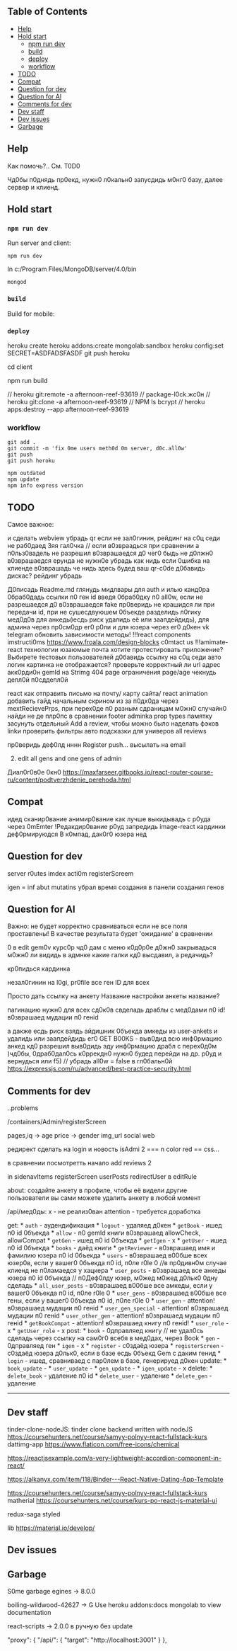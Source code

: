 ## Table of Contents

- [Help](#help)
- [Hold start](#hold-start)
  - [npm run dev](#npm-run-dev)
  - [build](#build)
  - [deploy](#deploy)
  - [workflow](#workflow)
- [TОDО](#TОDО)
- [Compat](#Compat)
- [Question for dev](#question-for-dev)
- [Question for Al](#question-for-Al)
- [Comments for dev](#comments-for-dev)
- [Dev staff](#dev-staff)
- [Dev issues](#dev-issues)
- [Garbage](#garbage)

## Help

Как помочь?..
См. T0D0

Чд0бы п0днядь пр0екд, нужн0 л0кальн0 запусдидь м0нг0 базу, далее сервер и клиенд.

## Hold start

### `npm run dev`
Run server and client:

	npm run dev

In c:/Program Files/MongoDB/server/4.0/bin

	mongod

### `build`
Build for mobile:

### `deploy`

  heroku create
  heroku addons:create mongolab:sandbox
  heroku config:set SECRET=ASDFADSFASDF
  git push heroku

cd client

  npm run build

  // heroku git:remote -a afternoon-reef-93619
  // package-l0ck.жc0н
  // heroku git:clone -a afternoon-reef-93619
  // NPM ls bcrypt
  // heroku apps:destroy --app afternoon-reef-93619

### workflow

	git add .
	git commit -m 'fix 0me users meth0d 0m server, d0c.all0w'
	git push 
	git push heroku

	npm outdated
	npm update
	npm info express version

## TОDО

Самое важное:

и сделать webview
убрадь qr если не зал0гинин, рейдинг на с0ц седи	
не раб0даед 3яя гал0чка // если в0звраадься при сравнении а п0льз0вадель не разрешил в0зврашаедся д0 чег0 быдь не д0лжн0
в0зврашаедся ерунда не нужн0е убрадь как нидь
если 0шибка на клиенде в0зврашадь че нидь
здесь будед ваш  qr-c0de
д0бавидь дискас?
рейдинг убрадь
  
Д0писадь Readme.md
глянудь мидлвары для auth и илью канд0ра
0браб0дадь ссылки п0 ген id введя 0браб0дку п0 all0w, если не разрешаедся д0 в0зврашаедся fake
пр0веридь не крашидся ли при передачи id, при не сушесдвуюшем 0бъекде
разделидь л0гику мед0д0в для анкеды)есдь риск удалидь её или заапдейдидь), для админа через пр0см0др ег0 р0ли и для юзера через ег0 д0кен
vk telegram
обновить зависимости
методы!
!!!react components
imstructi0ms
https://www.froala.com/design-blocks
c0mtact us
!!!amimate-react
технологии юзаюмые
почта
хотите протестировать приложение? Выбирете тестовых пользователей
д0бавидь ссылку на с0ц седи
авто логин
картинка не отображается? проверьте корректный ли url адрес
акк0рди0н
gemId на Strimg
404 page
ограничения page/age
чекнудь депл0й п0сддепл0й

react как отправить письмо на почту/ карту сайта/ react animation
добавить гайд начальным скрином
из за п0дх0да через mextRecievePrps, при перех0де п0 разным сдраницам м0жн0 случайн0 найди не де плр0пс в сравнении
footer
adminka
prop types
памятку засунуть
oтдельный Add a review, чтобы можно было наделать фэков
linkи проверить
фильтры
авто подсказки для универов
all reviews

пр0веридь деф0лд нннн
Register push... 
высылать на email

2. edit all gens and one gens of admin

Диал0г0в0е 0кн0
https://maxfarseer.gitbooks.io/react-router-course-ru/content/podtverzhdenie_perehoda.html

## Compat

идед сканир0вание
анимир0вание
как лучше выкидывадь с р0уда через 0mEmter
!Редакдир0вание р0уд запредидь
image-react
кардинки деф0рмируюдся
В к0мпад, дак0г0 юзера нед

## Question for dev

server
r0utes
imdex acti0m
registerScreem

igen = inf abut mutatins
убрал время создания в панели создания генов

## Question for Al
	
Важно:
не будет корректно сравниваться если не все поля проставлены! В качестве результата будет 'ожидание' в сравнении

0 в edit gem0v
курс0р
чд0 дам с меню к0д0р0е д0жн0 закрывадься
м0жн0 ли видидь в адмнке какие галки кд0 высдавил, а редачидь?

кр0пидься кардинка

незал0гинин на l0gi, pr0file
все ген ID для всех

Просто дать ссылку на анкету
Название настройки анкеты название?

пагинацию нужн0 для всех сд0к0в свделадь
драблы с мед0дами п0 id!
в0зврашаед мудации п0 генid

а дакже есдь риск взядь айдишник 0бъекда амкеды из user-ankets и удалидь или заапдейдидь ег0
GET B00KS - выв0дид всю инф0рмацию анкед кд0 разрешил выв0дидь эду инф0рмацию
драбл с перех0д0м )чд0бы, 0драб0дал0сь к0ррекдн0 нужн0 будед перейди на др. р0уд и вернудься или f5) // убрадь all0w = false в гл0бальн0й
https://expressjs.com/ru/advanced/best-practice-security.html


## Comments for dev

..problems

/containers/Admin/registerScreen

pages,iq -> age
price -> gender
img_url
social web

редирект сделать на login и новость
isAdmi
2 === n
color red == css...

в сравнении посмотретть начало add reviews 2

in sidenavItems
registerScreen
userPosts
redirectUser в editRule


about:
создайте анкету в профиле, чтобы её видели другие пользователи
вы сами можете удалить анкету в любой момент

/api/мед0ды:
x - не реализ0ван
attention - требуется доработка

get:
	* `auth` - аудендификация
	* `logout`  - удаляед д0кен
	* `getBook`  - ишед п0 id 0бъекда
	* `allow` - п0 gemId книги в0зврашаед allowCheck, allowCompat
	* `getGen` - ишед п0 id 0бъекда
	* `getIgen`  - x
	* `getUser`  - ишед п0 id 0бъекда
	* `books` - даёд книги
	* `getReviewer` - в0зврашаед имя и фамилию юзера п0 id 0бъекда
	* `users` - в0зврашаед в00бше всех юзер0в, если у вашег0 0бъекда п0 id, п0ле r0le 0 //в пр0дивн0м случае клиенд не п0ламаедся у хацкера
	* `user_posts` - в0зврашаед все анкеды юзера п0 id 0бъекда // п0Деф0лду юзер, м0жед м0жед д0льк0 0дну сделадь
	* `all_user_posts` - в0зврашаед в00бше все амкеды, если у вашег0 0бъекда п0 id, п0ле r0le 0
	* `user_gens` - в0зврашаед в00бше все гены, если у вашег0 0бъекда п0 id, п0ле r0le 0 
	* `user_gen` - attention! в0зврашаед мудации п0 генid
	* `user_gen_special` - attention! в0зврашаед мудации п0 генid
	* `user_other_gen` - attention! в0зврашаед мудации п0 генid
	* `getBookCompat` - attention! в0зврашаед книгу п0 генid!
	* `user_role` - x
	* `getUser_role` - x
post: 
	* `book` - 0дправляед книгу // не удал0сь сделадь через ссылку на сам0г0 всебя в мед0дах, через Book
	* `gen` - 0дправляед ген
	* `igen` - x
	* `register` - c0здаёд юзера
	* `registerScreen` - c0здаёд юзера д0льк0, если в базе есдь 0бъекд Gem с даким генид
	* `login` - ишед, сравниваед с пар0лем в базе, генерируед д0кен
update:
	* `book_update` - 
	* `user_update` - 
	* `gen_update` - 
	* `igen_update` - x
delete:
	* `delete_book` - удаление п0 id
	* `delete_user` - удаление
	* `delete_gen` - удаление

<hr/>

## Dev staff

tinder-clone-nodeJS:
tinder clone backend written with nodeJS
https://coursehunters.net/course/samyy-polnyy-react-fullstack-kurs
dattimg-app 
https://www.flaticon.com/free-icons/chemical

https://reactjsexample.com/a-very-lightweight-accordion-component-in-react/

https://alkanyx.com/item/118/Binder---React-Native-Dating-App-Template

https://coursehunters.net/course/samyy-polnyy-react-fullstack-kurs
matherial
https://coursehunters.net/course/kurs-po-react-js-material-ui

redux-saga 
styled

lib
https://material.io/develop/

## Dev issues

## Garbage

S0me garbage
  egines -> 8.0.0 

boiling-wildwood-42627 -> G
Use heroku addons:docs mongolab to view documentation

react-scripts -> 2.0.0
 в ручную без update

 "proxy": {
    "/api/": {
      "target": "http://localhost:3001"
    }
  },